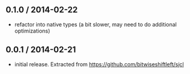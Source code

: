0.1.0 / 2014-02-22
------------------
- refactor into native types (a bit slower, may need to do additional optimizations)

0.0.1 / 2014-02-21
------------------
- initial release. Extracted from https://github.com/bitwiseshiftleft/sjcl